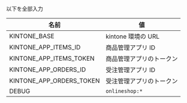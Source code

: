 以下を全部入力

| 名前 | 値
| ---- | ----
| KINTONE_BASE | kintone 環境の URL
| KINTONE_APP_ITEMS_ID | 商品管理アプリ ID
| KINTONE_APP_ITEMS_TOKEN | 商品管理アプリのトークン
| KINTONE_APP_ORDERS_ID | 受注管理アプリ ID
| KINTONE_APP_ORDERS_TOKEN | 受注管理アプリのトークン
| DEBUG | `onlineshop:*`
